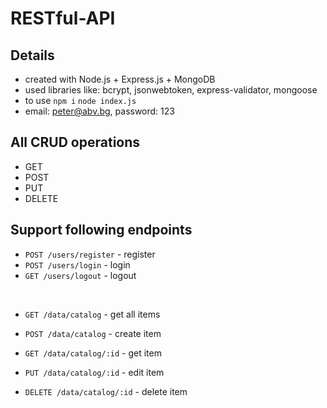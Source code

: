# RESTful-API

## Details
- created with Node.js + Express.js + MongoDB
- used libraries like: bcrypt, jsonwebtoken, express-validator, mongoose
- to use `npm i` `node index.js`
- email: peter@abv.bg, password: 123

## All CRUD operations
- GET
- POST
- PUT
- DELETE

## Support following endpoints
- `POST /users/register` - register
- `POST /users/login` - login
- `GET /users/logout` - logout
<br />

- `GET /data/catalog` - get all items
- `POST /data/catalog` - create item

- `GET /data/catalog/:id` - get item
- `PUT /data/catalog/:id` - edit item
- `DELETE /data/catalog/:id` - delete item